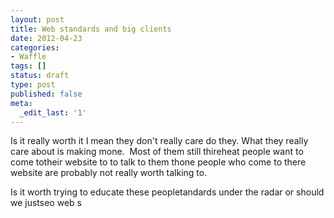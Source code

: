 ```yaml
---
layout: post
title: Web standards and big clients
date: 2012-04-23
categories:
- Waffle
tags: []
status: draft
type: post
published: false
meta:
  _edit_last: '1'
---
```

Is it really worth it I mean they don't really care do they. What they really care about is making mone.  Most of them still thireheat people want to come totheir website to to talk to them thone people who come to there website are probably not really worth talking to.

Is it worth trying to educate these peopletandards under the radar or should we justseo web s

